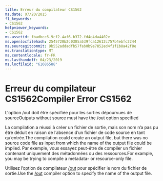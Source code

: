 ```yaml
---
title: Erreur du compilateur CS1562
ms.date: 07/20/2015
f1_keywords:
- CS1562
helpviewer_keywords:
- CS1562
ms.assetid: fbadbcc6-9cf2-4af6-b372-fd4e4da4402e
ms.openlocfilehash: 2545720b2c0385a539fca12612c757b4ebfc2244
ms.sourcegitcommit: 9b552addadfb57fab0b9e7852ed4f1f1b8a42f8e
ms.translationtype: MT
ms.contentlocale: fr-FR
ms.lasthandoff: 04/23/2019
ms.locfileid: "61686588"
---
```

# <a name="compiler-error-cs1562"></a><span data-ttu-id="df5f9-102">Erreur du compilateur CS1562</span><span class="sxs-lookup"><span data-stu-id="df5f9-102">Compiler Error CS1562</span></span>
<span data-ttu-id="df5f9-103">L'option /out doit être spécifiée pour les sorties dépourvues de source</span><span class="sxs-lookup"><span data-stu-id="df5f9-103">Outputs without source must have the /out option specified</span></span>  
  
 <span data-ttu-id="df5f9-104">La compilation a réussi à créer un fichier de sortie, mais son nom n’a pas pu être déduit en raison de l’absence d’un fichier de code source en tant qu’entrée.</span><span class="sxs-lookup"><span data-stu-id="df5f9-104">The compilation could create an output file, but there was no source code file as input from which the name of the output file could be implied.</span></span> <span data-ttu-id="df5f9-105">Par exemple, vous essayez peut-être de compiler un fichier contenant uniquement des métadonnées ou des ressources.</span><span class="sxs-lookup"><span data-stu-id="df5f9-105">For example, you may be trying to compile a metadata- or resource-only file.</span></span>  
  
 <span data-ttu-id="df5f9-106">Utilisez l’option de compilateur [/out](../../csharp/language-reference/compiler-options/out-compiler-option.md) pour spécifier le nom du fichier de sortie.</span><span class="sxs-lookup"><span data-stu-id="df5f9-106">Use the [/out](../../csharp/language-reference/compiler-options/out-compiler-option.md) compiler option to specify the name of the output file.</span></span>
